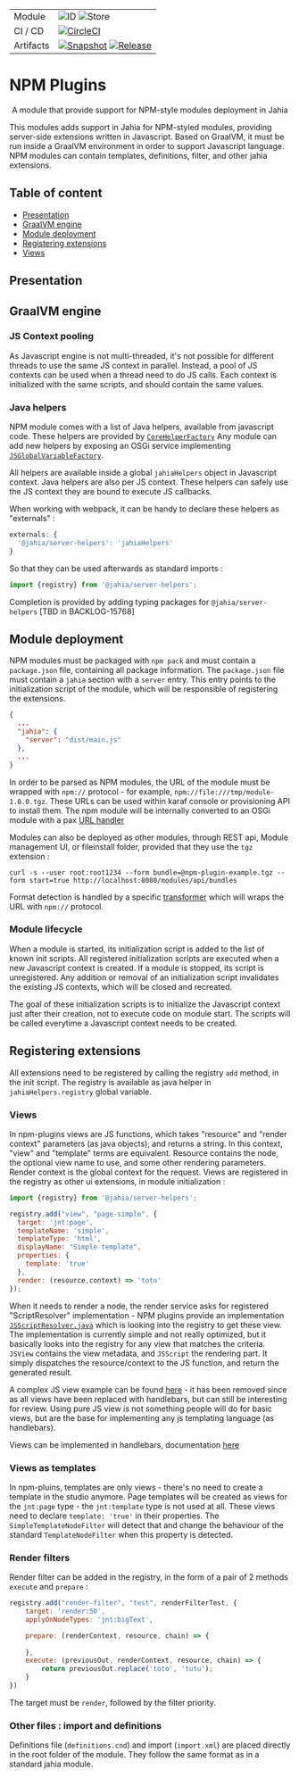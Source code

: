 <!--
    Template for Readmes, see alternatives/examples here: https://github.com/matiassingers/awesome-readme
-->

<!--
    Badges provides a quick glance at the state of the repository and pointers to external resources.
    More can be generated from here: https://shields.io/
-->

|           |                                                                                                                                                                                                                                                                                                                                                                                                                                                 |
| --------- | ----------------------------------------------------------------------------------------------------------------------------------------------------------------------------------------------------------------------------------------------------------------------------------------------------------------------------------------------------------------------------------------------------------------------------------------------- |
| Module    | ![ID](https://img.shields.io/badge/ID-npm--plugins-blue) ![Store](https://img.shields.io/badge/Jahia%20Store-No-red) |
| CI / CD   | [![CircleCI](https://circleci.com/gh/Jahia/npm-plugins/tree/main.svg?style=shield)](https://app.circleci.com/pipelines/github/Jahia/npm-plugins) |
| Artifacts | [![Snapshot](https://img.shields.io/badge/Snapshot-Nexus-blue)](https://devtools.jahia.com/nexus/content/repositories/jahia-snapshots/org/jahia/modules/npm-plugins/) [![Release](https://img.shields.io/badge/Release-Nexus-blue)](https://devtools.jahia.com/nexus/content/repositories/jahia-releases/org/jahia/modules/npm-plugins/) |

# NPM Plugins

<p align="center">A module that provide support for NPM-style modules deployment in Jahia</p>

<p align="left">This modules adds support in Jahia for NPM-styled modules, providing server-side extensions written in Javascript. 
Based on GraalVM, it must be run inside a GraalVM environment in order to support Javascript language. NPM modules can contain templates, 
definitions, filter, and other jahia extensions.
</p>

## Table of content

- [Presentation](#presentation)
- [GraalVM engine](#graalvm-engine)
- [Module deployment](#module-deployment)
- [Registering extensions](#registering-extensions)
- [Views](#views)

## Presentation

## GraalVM engine

### JS Context pooling

As Javascript engine is not multi-threaded, it's not possible for different threads to use the same JS context in parallel. 
Instead, a pool of JS contexts can be used when a thread need to do JS calls. Each context is initialized with the same scripts, and should contain the same values. 

### Java helpers

NPM module comes with a list of Java helpers, available from javascript code. These helpers are provided by [`CoreHelperFactory`](./src/main/java/org/jahia/modules/npmplugins/helpers/CoreHelperFactory.java)
Any module can add new helpers by exposing an OSGi service implementing [`JSGlobalVariableFactory`](./src/main/java/org/jahia/modules/npmplugins/jsengine/JSGlobalVariableFactory.java).

All helpers are available inside a global `jahiaHelpers` object in Javascript context. 
Java helpers are also per JS context. These helpers can safely use the JS context they are bound to execute JS callbacks.

When working with webpack, it can be handy to declare these helpers as "externals" : 
```js
externals: {
  '@jahia/server-helpers': 'jahiaHelpers'
}
```

So that they can be used afterwards as standard imports :
```javascript
import {registry} from '@jahia/server-helpers';
```

Completion is provided by adding typing packages for `@jahia/server-helpers` [TBD in BACKLOG-15768]

## Module deployment

NPM modules must be packaged with `npm pack` and must contain a `package.json` file, containing all package information. 
The `package.json` file must contain a `jahia` section with a `server` entry. This entry points to the initialization script of the module, which will be responsible of registering the extensions.

```json
{
  ...
  "jahia": {
    "server": "dist/main.js"
  },
  ...
}
```

In order to be parsed as NPM modules, the URL of the module must be wrapped with `npm://` protocol - for example, `npm://file:///tmp/module-1.0.0.tgz`. 
These URLs can be used within karaf console or provisioning API to install them.
The npm module will be internally converted to an OSGi module with a pax [URL handler](./src/main/java/org/jahia/modules/npmplugins/npmhandler/NpmProtocolStreamHandler.java) 

Modules can also be deployed as other modules, through REST api, Module management UI, or fileinstall folder, provided that they use the `tgz` extension :

```shell
curl -s --user root:root1234 --form bundle=@npm-plugin-example.tgz --form start=true http://localhost:8080/modules/api/bundles
```

Format detection is handled by a specific [transformer](./src/main/java/org/jahia/modules/npmplugins/npmhandler/FileinstallTgzTransformer.java) which will wraps the URL with `npm://` protocol.

### Module lifecycle

When a module is started, its initialization script is added to the list of known init scripts. All registered initialization scripts are executed when a new Javascript context is created.
If a module is stopped, its script is unregistered. Any addition or removal of an initialization script invalidates the existing JS contexts, which will be closed and recreated.

The goal of these initialization scripts is to initialize the Javascript context just after their creation, not to execute code on module start. The scripts will be called everytime a Javascript context needs to be created.

## Registering extensions

All extensions need to be registered by calling the registry `add` method, in the init script. The registry is available as java helper in `jahiaHelpers.registry` global variable.

### Views

In npm-plugins views are JS functions, which takes "resource" and "render context" parameters (as java objects), and returns a string. In this context, "view" and "template" terms are equivalent. Resource contains the node, the optional view name to use, and some other rendering parameters. Render context is the global context for the request. Views are registered in the registry as other ui extensions, in module initialization :

```javascript
import {registry} from '@jahia/server-helpers';

registry.add("view", "page-simple", {
  target: 'jnt:page',
  templateName: 'simple',
  templateType: 'html',
  displayName: "Simple template",
  properties: {
    template: 'true'
  },
  render: (resource,context) => 'toto'
});
```

When it needs to render a node, the render service asks for registered "ScriptResolver" implementation - NPM plugins provide an implementation [`JSScriptResolver.java`](./src/main/java/org/jahia/modules/npmplugins/views/JSScriptResolver.java) which is looking into the registry to get these view. 
The implementation is currently simple and not really optimized, but it basically looks into the registry for any view that matches the criteria. `JSView` contains the view metadata, and `JSScript` the rendering part. It simply dispatches the resource/context to the JS function, and return the generated result. 

A complex JS view example can be found [here](https://github.com/Jahia/npm-plugin-example/blob/8e111d7303a81a48dd064e1c75a1a31797e4d126/src/views/test/test.js) - it has been removed since as all views have been replaced with handlebars, but can still be interesting for review. Using pure JS view is not something people will do for basic views, but are the base for implementing any js templating language (as handlebars).

Views can be implemented in handlebars, documentation [here](./handlebars.md)

### Views as templates

In npm-pluins, templates are only views - there's no need to create a template in the studio anymore. Page templates will be created as views for the `jnt:page` type - the `jnt:template` type is not used at all.
These views need to declare `template: 'true'` in their properties. The `SimpleTemplateNodeFilter` will detect that and change the behaviour of the standard `TemplateNodeFilter` when this property is detected. 

### Render filters

Render filter can be added in the registry, in the form of a pair of 2 methods `execute` and `prepare` :

```javascript
registry.add("render-filter", "test", renderFilterTest, {
    target: 'render:50',
    applyOnNodeTypes: 'jnt:bigText',

    prepare: (renderContext, resource, chain) => {
        
    },
    execute: (previousOut, renderContext, resource, chain) => {
        return previousOut.replace('toto', 'tutu');
    }
})
```

The target must be `render`, followed by the filter priority.

### Other files : import and definitions

Definitions file (`definitions.cnd`) and import (`import.xml`) are placed directly in the root folder of the module.
They follow the same format as in a standard jahia module.

